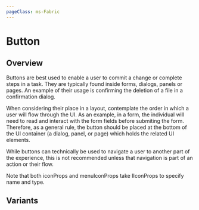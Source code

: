 ```yaml
---
pageClass: ms-Fabric
---
```


# Button

## Overview

Buttons are best used to enable a user to commit a change or complete steps in a
task. They are typically found inside forms, dialogs, panels or pages. An
example of their usage is confirming the deletion of a file in a confirmation
dialog.

When considering their place in a layout, contemplate the order in which a user
will flow through the UI. As an example, in a form, the individual will need to
read and interact with the form fields before submiting the form. Therefore, as
a general rule, the button should be placed at the bottom of the UI container (a
dialog, panel, or page) which holds the related UI elements.

While buttons can technically be used to navigate a user to another part of the
experience, this is not recommended unless that navigation is part of an action
or their flow.

Note that both iconProps and menuIconProps take IIconProps to specify name and
type.

## Variants

<page-button />